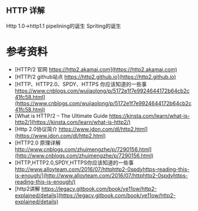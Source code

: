 HTTP 详解
---------------------

Http 1.0->http1.1
pipelining的诞生
Spriting的诞生


# 参考资料
* [HTTP/2 官网 https://http2.akamai.com](https://http2.akamai.com)
* [HTTP/2 github站点 https://http2.github.io](https://http2.github.io)
* [HTTP、HTTP2.0、SPDY、HTTPS 你应该知道的一些事 https://www.cnblogs.com/wujiaolong/p/5172e1f7e9924644172b64cb2c41fc58.html](https://www.cnblogs.com/wujiaolong/p/5172e1f7e9924644172b64cb2c41fc58.html)
* [What is HTTP/2 – The Ultimate Guide  https://kinsta.com/learn/what-is-http2/](https://kinsta.com/learn/what-is-http2/)
* [Http 2.0协议简介 https://www.jdon.com/dl/http2.html](https://www.jdon.com/dl/http2.html)
* [HTTP2.0 原理详解 http://www.cnblogs.com/zhuimengzhe/p/7290156.html](http://www.cnblogs.com/zhuimengzhe/p/7290156.html)
* [HTTP,HTTP2.0,SPDY,HTTPS你应该知道的一些事 http://www.alloyteam.com/2016/07/httphttp2-0spdyhttps-reading-this-is-enough/](http://www.alloyteam.com/2016/07/httphttp2-0spdyhttps-reading-this-is-enough/)
* [http2讲解 https://legacy.gitbook.com/book/ye11ow/http2-explained/details](https://legacy.gitbook.com/book/ye11ow/http2-explained/details)